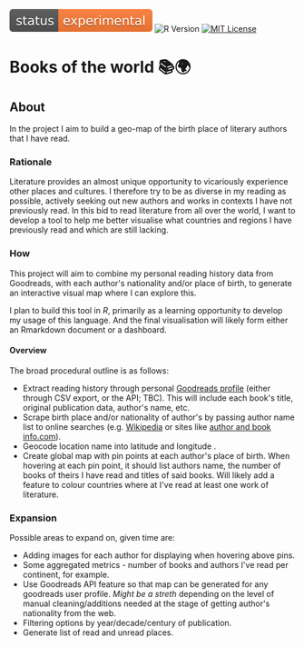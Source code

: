 [![status: experimental](https://github.com/GIScience/badges/raw/master/status/experimental.svg)](https://github.com/GIScience/badges#experimental)
![R Version](https://img.shields.io/badge/R-4.1.2-blue.svg)
[![MIT License](https://img.shields.io/badge/License-MIT-lightgray.svg)](LICENSE)

# Books of the world 📚🌍

## About 
In the project I aim to build a geo-map of the birth place of literary authors that I have read.

### Rationale ###
Literature provides an almost unique opportunity to vicariously experience other places and cultures. I therefore try to be as diverse in my reading as possible, actively seeking out new authors and works in contexts I have not previously read. In this bid to read literature from all over the world, I want to develop a tool to help me better visualise what countries and regions I have previously read and which are still lacking. 

### How ###
This project will aim to combine my personal reading history data from Goodreads, with each author's nationality and/or place of birth, to generate an interactive visual map where I can explore this. 

I plan to build this tool in _R_, primarily as a learning opportunity to develop my usage of this language. And the final visualisation will likely form either an Rmarkdown document or a dashboard. 

#### Overview #### 
The broad procedural outline is as follows:
- Extract reading history through personal [Goodreads profile](https://www.goodreads.com/user/show/25830284-timothy-green) (either through CSV export, or the API; TBC). This will include each book's title, original publication data, author's name, etc. 
- Scrape birth place and/or nationality of author's by passing author name list to online searches (e.g. [Wikipedia](https://en.wikipedia.org/wiki/List_of_novelists_by_nationality) or sites like [author and book info.com](http://www.authorandbookinfo.com/)).
- Geocode location name into latitude and longitude .
- Create global map with pin points at each author's place of birth. When hovering at each pin point, it should list authors name, the number of books of theirs I have read and titles of said books. Will likely add a feature to colour countries where at I've read at least one work of literature. 

### Expansion ###
Possible areas to expand on, given time are:
- Adding images for each author for displaying when hovering above pins. 
- Some aggregated metrics - number of books and authors I've read per continent, for example. 
- Use Goodreads API feature so that map can be generated for any goodreads user profile. _Might be a streth_ depending on the level of manual cleaning/additions needed at the stage of getting author's nationality from the web. 
- Filtering options by year/decade/century of publication. 
- Generate list of read and unread places. 


